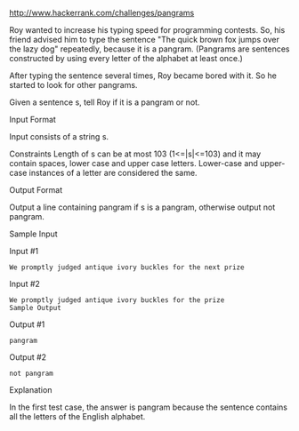 http://www.hackerrank.com/challenges/pangrams

Roy wanted to increase his typing speed for programming contests. So, his friend advised him to type the sentence "The quick brown fox jumps over the lazy dog" repeatedly, because it is a pangram. (Pangrams are sentences constructed by using every letter of the alphabet at least once.)

After typing the sentence several times, Roy became bored with it. So he started to look for other pangrams.

Given a sentence s, tell Roy if it is a pangram or not.

Input Format

Input consists of a string s.

Constraints 
Length of s can be at most 103 (1<=|s|<=103) and it may contain spaces, lower case and upper case letters. Lower-case and upper-case instances of a letter are considered the same.

Output Format

Output a line containing pangram if s is a pangram, otherwise output not pangram.

Sample Input

Input #1
```
We promptly judged antique ivory buckles for the next prize    
```
Input #2
```
We promptly judged antique ivory buckles for the prize    
Sample Output
```
Output #1
```
pangram
```
Output #2
```
not pangram
```
Explanation

In the first test case, the answer is pangram because the sentence contains all the letters of the English alphabet.